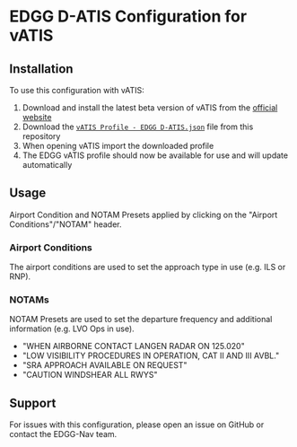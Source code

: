 # EDGG D-ATIS Configuration for vATIS

## Installation

To use this configuration with vATIS:

1. Download and install the latest beta version of vATIS from the [official website](https://vatis.app)
2. Download the [`vATIS Profile - EDGG D-ATIS.json`](https://github.com/VATGER-Nav/edgg-vatis/blob/main/vATIS%20Profile%20-%20EDGG%20D-ATIS.json) file from this repository
3. When opening vATIS import the downloaded profile
4. The EDGG vATIS profile should now be available for use and will update automatically

## Usage
Airport Condition and NOTAM Presets applied by clicking on the "Airport Conditions"/"NOTAM" header.

### Airport Conditions
The airport conditions are used to set the approach type in use (e.g. ILS or RNP).

### NOTAMs
NOTAM Presets are used to set the departure frequency and additional information (e.g. LVO Ops in use).

- "WHEN AIRBORNE CONTACT LANGEN RADAR ON 125.020"
- "LOW VISIBILITY PROCEDURES IN OPERATION, CAT II AND III AVBL."
- "SRA APPROACH AVAILABLE ON REQUEST"
- "CAUTION WINDSHEAR ALL RWYS"

## Support

For issues with this configuration, please open an issue on GitHub or contact the EDGG-Nav team.
